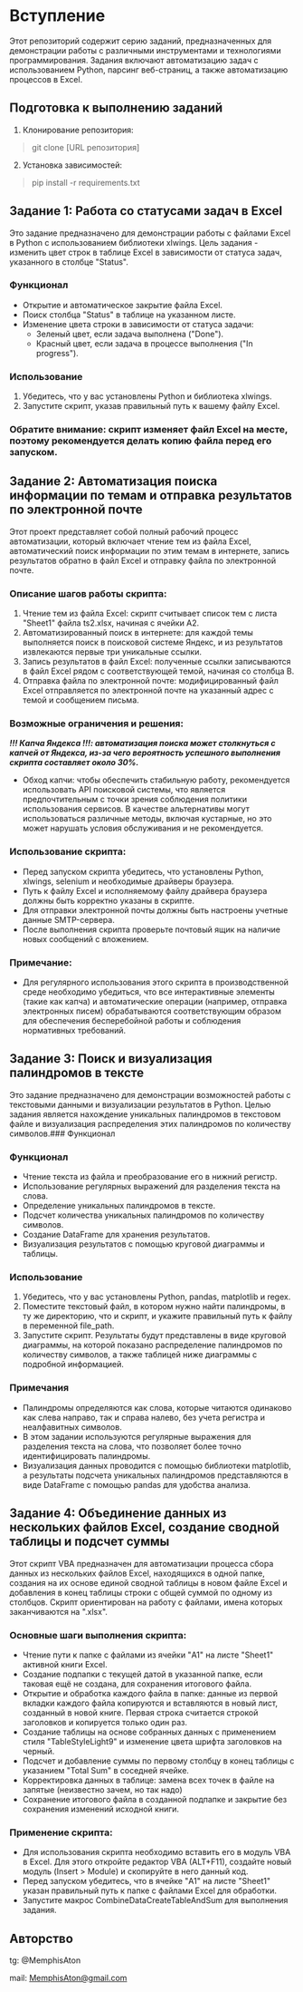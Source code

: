 # Вступление
Этот репозиторий содержит серию заданий, предназначенных для демонстрации работы с различными инструментами и технологиями программирования. Задания включают автоматизацию задач с использованием Python, парсинг веб-страниц, а также автоматизацию процессов в Excel.
## Подготовка к выполнению заданий
1. Клонирование репозитория: 
> git clone [URL репозитория]

2. Установка зависимостей:
>pip install -r requirements.txt



## Задание 1: Работа со статусами задач в Excel
Это задание предназначено для демонстрации работы с файлами Excel в Python с использованием библиотеки xlwings. Цель задания - изменить цвет строк в таблице Excel в зависимости от статуса задач, указанного в столбце "Status".
### Функционал
- Открытие и автоматическое закрытие файла Excel.
- Поиск столбца "Status" в таблице на указанном листе.
- Изменение цвета строки в зависимости от статуса задачи:
  - Зеленый цвет, если задача выполнена ("Done").
  - Красный цвет, если задача в процессе выполнения ("In progress").
### Использование
1. Убедитесь, что у вас установлены Python и библиотека xlwings.
2. Запустите скрипт, указав правильный путь к вашему файлу Excel.
### Обратите внимание: скрипт изменяет файл Excel на месте, поэтому рекомендуется делать копию файла перед его запуском.

## Задание 2: Автоматизация поиска информации по темам и отправка результатов по электронной почте
Этот проект представляет собой полный рабочий процесс автоматизации, который включает чтение тем из файла Excel, автоматический поиск информации по этим темам в интернете, запись результатов обратно в файл Excel и отправку файла по электронной почте.

### Описание шагов работы скрипта:
1. Чтение тем из файла Excel: скрипт считывает список тем с листа "Sheet1" файла ts2.xlsx, начиная с ячейки A2.
2. Автоматизированный поиск в интернете: для каждой темы выполняется поиск в поисковой системе Яндекс, и из результатов извлекаются первые три уникальные ссылки.
3. Запись результатов в файл Excel: полученные ссылки записываются в файл Excel рядом с соответствующей темой, начиная со столбца B.
4. Отправка файла по электронной почте: модифицированный файл Excel отправляется по электронной почте на указанный адрес с темой и сообщением письма.
### Возможные ограничения и решения:
***!!! Капча Яндекса !!!: автоматизация поиска может столкнуться с капчей от Яндекса, из-за чего вероятность успешного выполнения скрипта составляет около 30%.***
- Обход капчи: чтобы обеспечить стабильную работу, рекомендуется использовать API поисковой системы, что является предпочтительным с точки зрения соблюдения политики использования сервисов. В качестве альтернативы могут использоваться различные методы, включая кустарные, но это может нарушать условия обслуживания и не рекомендуется.
### Использование скрипта:
- Перед запуском скрипта убедитесь, что установлены Python, xlwings, selenium и необходимые драйверы браузера.
- Путь к файлу Excel и исполняемому файлу драйвера браузера должны быть корректно указаны в скрипте.
- Для отправки электронной почты должны быть настроены учетные данные SMTP-сервера.
- После выполнения скрипта проверьте почтовый ящик на наличие новых сообщений с вложением.
### Примечание:
- Для регулярного использования этого скрипта в производственной среде необходимо убедиться, что все интерактивные элементы (такие как капча) и автоматические операции (например, отправка электронных писем) обрабатываются соответствующим образом для обеспечения бесперебойной работы и соблюдения нормативных требований.


## Задание 3: Поиск и визуализация палиндромов в тексте
Это задание предназначено для демонстрации возможностей работы с текстовыми данными и визуализации результатов в Python. Целью задания является нахождение уникальных палиндромов в текстовом файле и визуализация распределения этих палиндромов по количеству символов.### Функционал
### Функционал
- Чтение текста из файла и преобразование его в нижний регистр.
- Использование регулярных выражений для разделения текста на слова.
- Определение уникальных палиндромов в тексте.
- Подсчет количества уникальных палиндромов по количеству символов.
- Создание DataFrame для хранения результатов.
- Визуализация результатов с помощью круговой диаграммы и таблицы.
### Использование
1. Убедитесь, что у вас установлены Python, pandas, matplotlib и regex.
2. Поместите текстовый файл, в котором нужно найти палиндромы, в ту же директорию, что и скрипт, и укажите правильный путь к файлу в переменной file_path.
3. Запустите скрипт. Результаты будут представлены в виде круговой диаграммы, на которой показано распределение палиндромов по количеству символов, а также таблицей ниже диаграммы с подробной информацией.
### Примечания
- Палиндромы определяются как слова, которые читаются одинаково как слева направо, так и справа налево, без учета регистра и неалфавитных символов.
- В этом задании используются регулярные выражения для разделения текста на слова, что позволяет более точно идентифицировать палиндромы.
- Визуализация данных проводится с помощью библиотеки matplotlib, а результаты подсчета уникальных палиндромов представляются в виде DataFrame с помощью pandas для удобства анализа.



## Задание 4: Объединение данных из нескольких файлов Excel, создание сводной таблицы и подсчет суммы
Этот скрипт VBA предназначен для автоматизации процесса сбора данных из нескольких файлов Excel, находящихся в одной папке, создания на их основе единой сводной таблицы в новом файле Excel и добавления в конец таблицы строки с общей суммой по одному из столбцов. Скрипт ориентирован на работу с файлами, имена которых заканчиваются на ".xlsx".
### Основные шаги выполнения скрипта:
- Чтение пути к папке с файлами из ячейки "A1" на листе "Sheet1" активной книги Excel.
- Создание подпапки с текущей датой в указанной папке, если таковая ещё не создана, для сохранения итогового файла.
- Открытие и обработка каждого файла в папке: данные из первой вкладки каждого файла копируются и вставляются в новый лист, созданный в новой книге. Первая строка считается строкой заголовков и копируется только один раз.
- Создание таблицы на основе собранных данных с применением стиля "TableStyleLight9" и изменение цвета шрифта заголовков на черный.
- Подсчет и добавление суммы по первому столбцу в конец таблицы с указанием "Total Sum" в соседней ячейке.
- Корректировка данных в таблице: замена всех точек в файле на запятые (неизвестно зачем, но так надо)
- Сохранение итогового файла в созданной подпапке и закрытие без сохранения изменений исходной книги.
### Применение скрипта:
- Для использования скрипта необходимо вставить его в модуль VBA в Excel. Для этого откройте редактор VBA (ALT+F11), создайте новый модуль (Insert > Module) и скопируйте в него данный код.
- Перед запуском убедитесь, что в ячейке "A1" на листе "Sheet1" указан правильный путь к папке с файлами Excel для обработки.
- Запустите макрос CombineDataCreateTableAndSum для выполнения задания.



## Авторство
tg: @MemphisAton

mail: MemphisAton@gmail.com